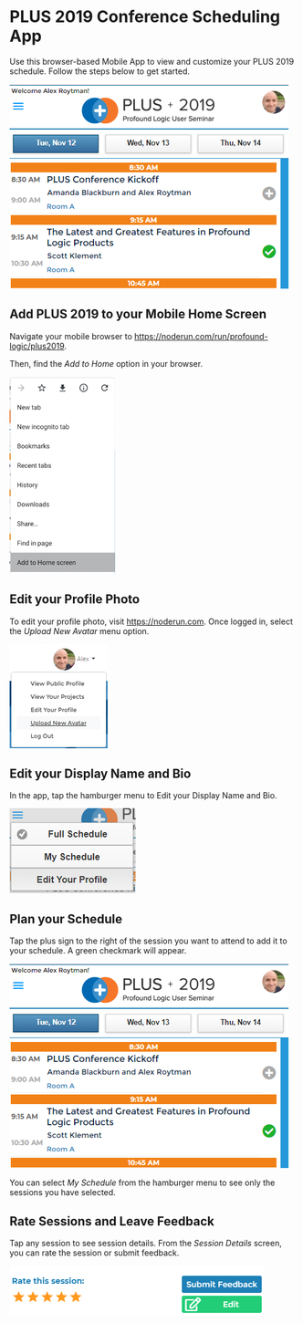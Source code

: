 
# PLUS 2019 Conference Scheduling App

Use this browser-based Mobile App to view and customize your PLUS 2019 schedule. Follow the steps below to get started.

![schedule](public/images/schedule.png)

## Add PLUS 2019 to your Mobile Home Screen

Navigate your mobile browser to https://noderun.com/run/profound-logic/plus2019.

Then, find the *Add to Home* option in your browser.

![add to home](public/images/add_to_home.png)

## Edit your Profile Photo

To edit your profile photo, visit https://noderun.com. Once logged in, select the *Upload New Avatar* menu option.

![upload new avatar](public/images/upload_new_avatar.png)

## Edit your Display Name and Bio

In the app, tap the hamburger menu to Edit your Display Name and Bio.

![menu](public/images/menu.png)

## Plan your Schedule

Tap the plus sign to the right of the session you want to attend to add it to your schedule. A green checkmark will appear.

![schedule](public/images/schedule.png)

You can select *My Schedule* from the hamburger menu to see only the sessions you have selected.

## Rate Sessions and Leave Feedback

Tap any session to see session details. From the *Session Details* screen, you can rate the session or submit feedback.

![rate](public/images/rate.png)